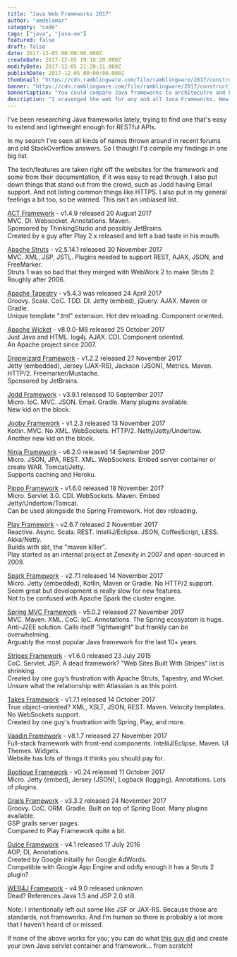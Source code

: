 ```yaml
---
title: "Java Web Frameworks 2017"
author: "amdelamar"
category: "code"
tags: ["java", "java-ee"]
featured: false
draft: false
date: 2017-12-05 00:00:00.000Z
createDate: 2017-12-05 19:18:20.000Z
modifyDate: 2017-12-05 21:28:31.000Z
publishDate: 2017-12-05 00:00:00.000Z
thumbnail: "https://cdn.ramblingware.com/file/ramblingware/2017/construction-1024.jpg"
banner: "https://cdn.ramblingware.com/file/ramblingware/2017/construction-1024.jpg"
bannerCaption: "You could compare Java frameworks to architecutre and building construction. (Photo Credit: Mike Birdy)"
description: "I scavenged the web for any and all Java Frameworks. New or old. Here is what I found."
---
```


I've been researching Java frameworks lately, trying to find one that's easy to extend and lightweight enough for RESTful APIs.

In my search I've seen all kinds of names thrown around in recent forums and old StackOverflow answers. So I thought I'd compile my findings in one big list.

The tech/features are taken right off the websites for the framework and some from their documentation, if it was easy to read through. I also put down things that stand out from the crowd, such as Jodd having Email support. And not listing common things like HTTPS. I also put in my general feelings a bit too, so be warned. This isn't an unbiased list.

[ACT Framework](http://actframework.org/) - v1.4.9 released 20 August 2017  
MVC. DI. Websocket. Annotations. Maven.  
Sponsored by ThinkingStudio and possibly JetBrains.  
Created by a guy after Play 2.x released and left a bad taste in his mouth.

[Apache Struts](http://struts.apache.org/) - v2.5.14.1 released 30 November 2017  
MVC. XML, JSP, JSTL. Plugins needed to support REST, AJAX, JSON, and FreeMarker.  
Struts 1 was so bad that they merged with WebWork 2 to make Struts 2\. Roughly after 2006.

[Apache Tapestry](https://tapestry.apache.org/) - v5.4.3 was released 24 April 2017  
Groovy. Scala. CoC. TDD. DI. Jetty (embed), jQuery. AJAX. Maven or Gradle.  
Unique template ".tml" extension. Hot dev reloading. Component oriented.

[Apache Wicket](https://wicket.apache.org/) - v8.0.0-M8 released 25 October 2017  
Just Java and HTML. log4j. AJAX. CDI. Component oriented.  
An Apache project since 2007.

[Dropwizard Framework](http://www.dropwizard.io/) - v1.2.2 released 27 November 2017  
Jetty (embedded), Jersey (JAX-RS), Jackson (JSON), Metrics. Maven. HTTP/2\. Freemarker/Mustache.  
Sponsored by JetBrains.

[Jodd Framework](https://jodd.org/) - v3.9.1 released 10 September 2017  
Micro. IoC. MVC. JSON. Email. Gradle. Many plugins available.  
New kid on the block.

[Jooby Framework](http://jooby.org/) - v1.2.3 released 13 November 2017  
Kotlin. MVC. No XML. WebSockets. HTTP/2\. Netty/Jetty/Undertow.  
Another new kid on the block.

[Ninja Framework](http://www.ninjaframework.org/) - v6.2.0 released 14 September 2017  
Micro. JSON, JPA, REST. XML. WebSockets. Embed server container or create WAR. Tomcat/Jetty.  
Supports caching and Heroku.

[Pippo Framework](http://www.pippo.ro/) - v1.6.0 released 18 November 2017  
Micro. Servlet 3.0\. CDI. WebSockets. Maven. Embed Jetty/Undertow/Tomcat.  
Can be used alongside the Spring Framework. Hot dev reloading.

[Play Framework](https://playframework.com/) - v2.6.7 released 2 November 2017  
Reactive. Async. Scala. REST. IntelliJ/Eclipse. JSON, CoffeeScript, LESS. Akka/Netty.  
Builds with sbt, the "maven killer".  
Play started as an internal project at Zenexity in 2007 and open-sourced in 2009.

[Spark Framework](http://sparkjava.com/) - v2.7.1 released 14 November 2017  
Micro. Jetty (embedded), Kotlin, Maven or Gradle. No HTTP/2 support.  
Seem great but development is really slow for new features.  
Not to be confused with Apache Spark the cluster engine.

[Spring MVC Framework](https://projects.spring.io/spring-framework/) - v5.0.2 released 27 November 2017  
MVC. Maven. XML. CoC. IoC. Annotations. The Spring ecosystem is huge.  
Anti-J2EE solution. Calls itself “lightweight” but frankly can be overwhelming.  
Arguably the most popular Java framework for the last 10+ years.

[Stripes Framework](https://stripesframework.atlassian.net/wiki/spaces/STRIPES/overview) - v1.6.0 released 23 July 2015  
CoC. Servlet. JSP. A dead framework? “Web Sites Built With Stripes” list is shrinking.  
Created by one guy’s frustration with Apache Struts, Tapestry, and Wicket.  
Unsure what the relationship with Atlassian is as this point.

[Takes Framework](https://github.com/yegor256/takes) - v1.7.1 released 14 October 2017  
True object-oriented? XML, XSLT, JSON, REST. Maven. Velocity templates. No WebSockets support.  
Created by one guy's frustration with Spring, Play, and more.

[Vaadin Framework](https://vaadin.com/framework) - v8.1.7 released 27 November 2017  
Full-stack framework with front-end components. IntelliJ/Eclipse. Maven. UI Themes. Widgets.  
Website has lots of things it thinks you should pay for.

[Bootique Framework](http://bootique.io/) - v0.24 released 11 October 2017  
Micro. Jetty (embed), Jersey (JSON), Logback (logging). Annotations. Lots of plugins.

[Grails Framework](https://grails.org/) - v3.3.2 released 24 November 2017  
Groovy. CoC. ORM. Gradle. Built on top of Spring Boot. Many plugins available.  
GSP grails server pages.  
Compared to Play Framework quite a bit.

[Guice Framework](https://github.com/google/guice) - v4.1 released 17 July 2016  
AOP, DI, Annotations.  
Created by Google initailly for Google AdWords.  
Compatible with Google App Engine and oddly enough it has a Struts 2 plugin?

[WEB4J Framework](http://www.web4j.com/) - v4.9.0 released unknown  
Dead? References Java 1.5 and JSP 2.0 still.

Note: I intentionally left out some like JSF or JAX-RS. Because those are standards, not frameworks. And I’m human so there is probably a lot more that I haven’t heard of or missed.

If none of the above works for you; you can do what [this guy did](http://www.yegor256.com/2015/03/22/takes-java-web-framework.html) and create your own Java servlet container and framework... from scratch!

